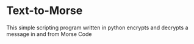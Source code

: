 # Text-to-Morse
This simple scripting program written in python encrypts and decrypts a message in and from Morse Code
